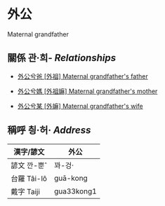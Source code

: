 # 外公
Maternal grandfather

## 關係 관·희- _Relationships_

- [外公兮爸 \[外祖\] Maternal grandfather's father](member44.md)

- [外公兮媽 \[外祖嫲\] Maternal grandfather's mother](member45.md)

- [外公兮某 \[外嫲\] Maternal grandfather's wife](member14.md)



## 稱呼 칑·허· _Address_

漢字/諺文 | 外公
--- | ---
諺文 깐-뿐ˆ | 꽈-겅·
台羅 Tâi-lô | guā-kong
戴字 Taiji | gua33kong1


